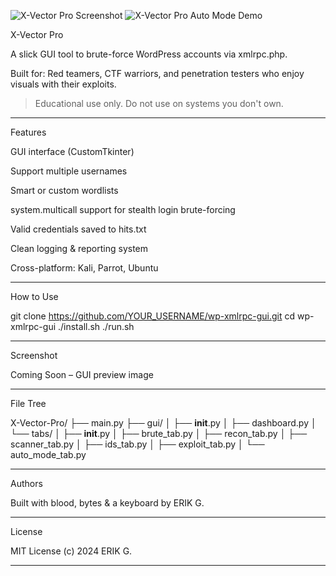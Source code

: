 ![X-Vector Pro Screenshot](docs/screenshot-dark.png)
![X-Vector Pro Auto Mode Demo](docs/demo-auto-mode.gif)

X-Vector Pro

A slick GUI tool to brute-force WordPress accounts via xmlrpc.php.

Built for:
Red teamers, CTF warriors, and penetration testers who enjoy visuals with their exploits.

> Educational use only. Do not use on systems you don't own.




---

Features

GUI interface (CustomTkinter)

Support multiple usernames

Smart or custom wordlists

system.multicall support for stealth login brute-forcing

Valid credentials saved to hits.txt

Clean logging & reporting system

Cross-platform: Kali, Parrot, Ubuntu



---

How to Use

git clone https://github.com/YOUR_USERNAME/wp-xmlrpc-gui.git
cd wp-xmlrpc-gui
./install.sh
./run.sh


---

Screenshot

Coming Soon – GUI preview image


---

File Tree

X-Vector-Pro/
├── main.py
├── gui/
│   ├── __init__.py
│   ├── dashboard.py
│   └── tabs/
│       ├── __init__.py
│       ├── brute_tab.py
│       ├── recon_tab.py
│       ├── scanner_tab.py
│       ├── ids_tab.py
│       ├── exploit_tab.py
│       └── auto_mode_tab.py

---

Authors

Built with blood, bytes & a keyboard
by ERIK G.


---

License

MIT License
(c) 2024 ERIK G.


---
